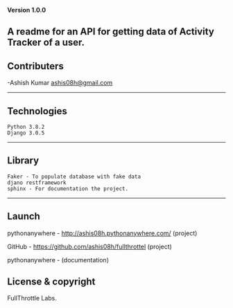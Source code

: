 **Version 1.0.0**

A readme for an API for getting data of Activity Tracker of a user.
---

## Contributers 

-Ashish Kumar <ashis08h@gmail.com> 

---

## Technologies

	Python 3.8.2
	Django 3.0.5
	
---
## Library

	Faker - To populate database with fake data
	djano restframework
	sphinx - For documentation the project.
---

## Launch

 pythonanywhere - http://ashis08h.pythonanywhere.com/ (project)

 GitHub - https://github.com/ashis08h/fullthrottel (project)

 pythonanywhere - (documentation)

## License & copyright

FullThrottle Labs.